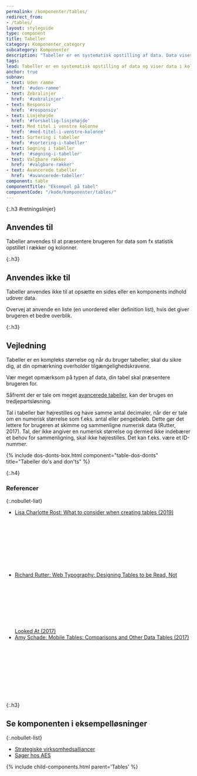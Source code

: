 ```yaml
---
permalink: /komponenter/tables/
redirect_from:
- /tables/
layout: styleguide
type: component
title: Tabeller
category: Komponenter_category
subcategory: Komponenter
description: "Tabeller er en systematisk opstilling af data. Data vises i kolonner og rækker."
tags: 
lead: Tabeller er en systematisk opstilling af data og viser data i kolonner og rækker.
anchor: true
subnav:
- text: Uden ramme
  href: '#uden-ramme'
- text: Zebralinjer
  href: '#zebralinjer'
- text: Responsiv
  href: '#responsiv'
- text: Linjehøjde
  href: '#forskellig-linjehøjde'
- text: Med titel i venstre kolonne
  href: '#med-titel-i-venstre-kolonne'
- text: Sortering i tabeller
  href: '#sortering-i-tabeller'
- text: Søgning i tabeller
  href: '#søgning-i-tabeller'
- text: Valgbare rækker
  href: '#valgbare-rækker'
- text: Avancerede tabeller
  href: '#avancerede-tabeller'
component: table
componentTitle: "Eksempel på tabel"
componentCode: "/kode/komponenter/tables/"
---
```


{:.h3 #retningslinjer}
## Anvendes til

Tabeller anvendes til at præsentere brugeren for data som fx statistik opstillet i rækker og kolonner.

{:.h3}
## Anvendes ikke til

Tabeller anvendes ikke til at opsætte en sides eller en komponents indhold udover data.

Overvej at anvende en liste (en unordered eller definition list), hvis det giver brugeren et bedre overblik.

{:.h3}
## Vejledning

Tabeller er en kompleks størrelse og når du bruger tabeller, skal du sikre dig, at din opmærkning overholder tilgængelighedskravene.  

Vær meget opmærksom på typen af data, din tabel skal præsentere brugeren for.

Såfremt der er tale om meget <a href="/komponenter/tables/#avancerede-tabeller">avancerede tabeller</a>, kan der bruges en tredjepartsløsning.

Tal i tabeller bør højrestilles og have samme antal decimaler, når der er tale om en numerisk størrelse som f.eks. antal eller pengebeløb. Dette gør det lettere for brugeren at skimme og sammenligne numerisk data (Rutter, 2017). Tal, der ikke angiver en numerisk størrelse og dermed ikke indebærer et behov for sammenligning, skal ikke højrestilles. Det kan f.eks. være et ID-nummer.

{% include dos-donts-box.html component="table-dos-donts" title="Tabeller do's and don'ts" %}

{:.h4}
### Referencer

{:.nobullet-liat}
- <a href="https://blog.datawrapper.de/guide-what-to-consider-when-creating-tables/" class="icon-link">Lisa Charlotte Rost: What to consider when creating tables (2019)<svg class="icon-svg" focusable="false" aria-hidden="true"><use xlink:href="#open-in-new"></use></svg></a>
- <a href="https://alistapart.com/article/web-typography-tables/" class="icon-link">Richard Rutter: Web Typography: Designing Tables to be Read, Not Looked At (2017)<svg class="icon-svg" focusable="false" aria-hidden="true"><use xlink:href="#open-in-new"></use></svg></a>
- <a href="https://www.nngroup.com/articles/mobile-tables/" class="icon-link">Amy Schade: Mobile Tables: Comparisons and Other Data Tables (2017)<svg class="icon-svg" focusable="false" aria-hidden="true"><use xlink:href="#open-in-new"></use></svg></a>

{:.h3}
## Se komponenten i eksempelløsninger

{:.nobullet-list}
- <a href="/pages/eksempler/strategiske-virksomhedsalliancer/virksomhedsalliancer-5/" target="_blank" title="Eksempelløsning Strategiske virksomhedsalliancer åbnes i nyt vindue">Strategiske virksomhedsalliancer</a>
- <a href="/pages/eksempler/aes/oversigt/" target="_blank" title="Eksempelløsning Sager hos AES åbnes i nyt vindue">Sager hos AES</a>

{% include child-components.html parent='Tables' %}
